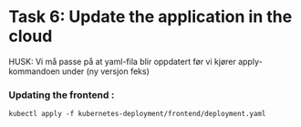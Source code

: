 # Task 6: Update the application in the cloud

HUSK: Vi må passe på at yaml-fila blir oppdatert før vi kjører apply-kommandoen under (ny versjon feks)

### Updating the frontend :

`kubectl apply -f kubernetes-deployment/frontend/deployment.yaml`



